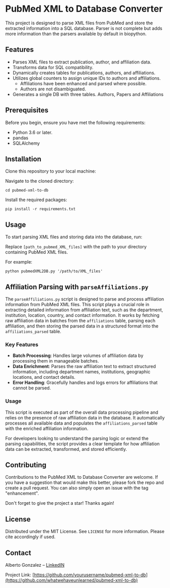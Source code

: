 # PubMed XML to Database Converter

This project is designed to parse XML files from PubMed and store the extracted information into a SQL database.
Parser is not complete but adds more information than the parsers available by default in biopython.

## Features

- Parses XML files to extract publication, author, and affiliation data.
- Transforms data for SQL compatibility.
- Dynamically creates tables for publications, authors, and affiliations.
- Utilizes global counters to assign unique IDs to authors and affiliations.
    - Affiliations have been enhanced and parsed where possible.
    - Authors are not disambiguated.
- Generates a single DB with three tables. Authors, Papers and Affiliations

## Prerequisites

Before you begin, ensure you have met the following requirements:
- Python 3.6 or later.
- pandas
- SQLAlchemy

## Installation

Clone this repository to your local machine:

Navigate to the cloned directory:

`cd pubmed-xml-to-db`

Install the required packages:

`pip install -r requirements.txt`

## Usage

To start parsing XML files and storing data into the database, run:

Replace `[path_to_pubmed_XML_files]` with the path to your directory containing PubMed XML files.

For example:

`python pubmedXML2DB.py '/path/to/XML_files'`

## Affiliation Parsing with `parseAffiliations.py`

The `parseAffiliations.py` script is designed to parse and process affiliation information from PubMed XML files. This script plays a crucial role in extracting detailed information from affiliation text, such as the department, institution, location, country, and contact information. It works by fetching raw affiliation data in batches from the `affiliations` table, parsing each affiliation, and then storing the parsed data in a structured format into the `affiliations_parsed` table.

### Key Features

- **Batch Processing**: Handles large volumes of affiliation data by processing them in manageable batches.
- **Data Enrichment**: Parses the raw affiliation text to extract structured information, including department names, institutions, geographic locations, and contact details.
- **Error Handling**: Gracefully handles and logs errors for affiliations that cannot be parsed.

### Usage

This script is executed as part of the overall data processing pipeline and relies on the presence of raw affiliation data in the database. It automatically processes all available data and populates the `affiliations_parsed` table with the enriched affiliation information.

For developers looking to understand the parsing logic or extend the parsing capabilities, the script provides a clear template for how affiliation data can be extracted, transformed, and stored efficiently.

## Contributing

Contributions to the PubMed XML to Database Converter are welcome. If you have a suggestion that would make this better, please fork the repo and create a pull request. You can also simply open an issue with the tag "enhancement".

Don't forget to give the project a star! Thanks again!

## License

Distributed under the MIT License. See `LICENSE` for more information.
Please cite accordingly if used. 

## Contact

Alberto Gonzalez – [LinkedIN](https://www.linkedin.com/in/agonzamart/)

Project Link: [https://github.com/yourusername/pubmed-xml-to-db](https://github.com/whatwehaveunlearned/pubmed-xml-to-db)